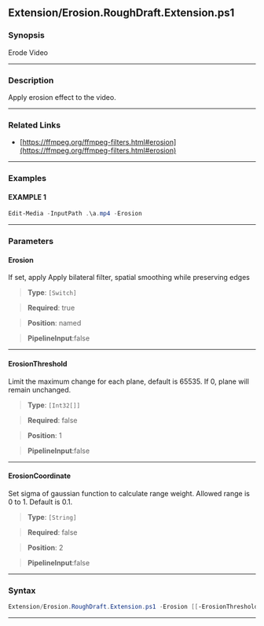 
Extension/Erosion.RoughDraft.Extension.ps1
------------------------------------------
### Synopsis
Erode Video

---
### Description

Apply erosion effect to the video.

---
### Related Links
* [https://ffmpeg.org/ffmpeg-filters.html#erosion](https://ffmpeg.org/ffmpeg-filters.html#erosion)



---
### Examples
#### EXAMPLE 1
```PowerShell
Edit-Media -InputPath .\a.mp4 -Erosion
```

---
### Parameters
#### **Erosion**

If set, apply Apply bilateral filter, spatial smoothing while preserving edges



> **Type**: ```[Switch]```

> **Required**: true

> **Position**: named

> **PipelineInput**:false



---
#### **ErosionThreshold**

Limit the maximum change for each plane, default is 65535. If 0, plane will remain unchanged.



> **Type**: ```[Int32[]]```

> **Required**: false

> **Position**: 1

> **PipelineInput**:false



---
#### **ErosionCoordinate**

Set sigma of gaussian function to calculate range weight. Allowed range is 0 to 1. Default is 0.1.



> **Type**: ```[String]```

> **Required**: false

> **Position**: 2

> **PipelineInput**:false



---
### Syntax
```PowerShell
Extension/Erosion.RoughDraft.Extension.ps1 -Erosion [[-ErosionThreshold] <Int32[]>] [[-ErosionCoordinate] <String>] [<CommonParameters>]
```
---



